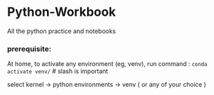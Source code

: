 # Python-Workbook
All the python practice and notebooks

### prerequisite:

At home, to activate any environment (eg, venv), run command :  `conda activate venv/`  # slash is important

select kernel -> python environments -> venv ( or any of your choice )

